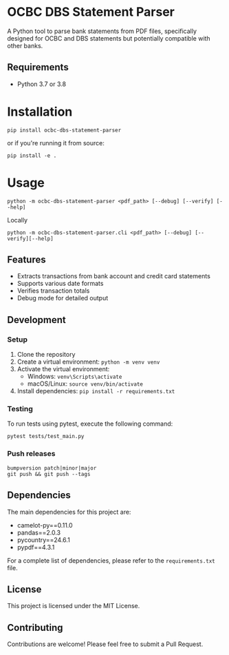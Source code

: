 # OCBC DBS Statement Parser

A Python tool to parse bank statements from PDF files, specifically designed for OCBC and DBS statements but potentially compatible with other banks.

## Requirements

- Python 3.7 or 3.8

# Installation

```
pip install ocbc-dbs-statement-parser
```

or if you're running it from source:

```
pip install -e .
```

# Usage

```
python -m ocbc-dbs-statement-parser <pdf_path> [--debug] [--verify] [--help]
```

Locally
```
python -m ocbc-dbs-statement-parser.cli <pdf_path> [--debug] [--verify][--help]
```

## Features

- Extracts transactions from bank account and credit card statements
- Supports various date formats
- Verifies transaction totals
- Debug mode for detailed output

## Development

### Setup

1. Clone the repository
2. Create a virtual environment: `python -m venv venv`
3. Activate the virtual environment:
   - Windows: `venv\Scripts\activate`
   - macOS/Linux: `source venv/bin/activate`
4. Install dependencies: `pip install -r requirements.txt`

### Testing

To run tests using pytest, execute the following command:

```
pytest tests/test_main.py
```

### Push releases

```
bumpversion patch|minor|major
git push && git push --tags
```

## Dependencies

The main dependencies for this project are:

- camelot-py==0.11.0
- pandas==2.0.3
- pycountry==24.6.1
- pypdf==4.3.1

For a complete list of dependencies, please refer to the `requirements.txt` file.

## License

This project is licensed under the MIT License.

## Contributing

Contributions are welcome! Please feel free to submit a Pull Request.